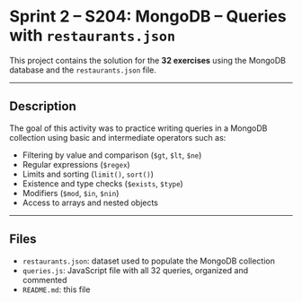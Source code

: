 # Sprint 2 – S204: MongoDB – Queries with `restaurants.json`

This project contains the solution for the **32 exercises** using the MongoDB database and the `restaurants.json` file.

---

## Description

The goal of this activity was to practice writing queries in a MongoDB collection using basic and intermediate operators such as:

- Filtering by value and comparison (`$gt`, `$lt`, `$ne`)
- Regular expressions (`$regex`)
- Limits and sorting (`limit()`, `sort()`)
- Existence and type checks (`$exists`, `$type`)
- Modifiers (`$mod`, `$in`, `$nin`)
- Access to arrays and nested objects

---

## Files

- `restaurants.json`: dataset used to populate the MongoDB collection
- `queries.js`: JavaScript file with all 32 queries, organized and commented
- `README.md`: this file